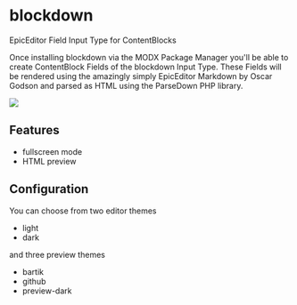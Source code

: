 # blockdown

EpicEditor Field Input Type for ContentBlocks

Once installing blockdown via the MODX Package Manager you'll be able to create ContentBlock Fields of the blockdown Input Type. These Fields will be rendered using the amazingly simply EpicEditor Markdown by Oscar Godson and parsed as HTML using the ParseDown PHP library.

![](http://j4p.us/image/3k3n1e0a053G/Screen%20Shot%202015-06-16%20at%2010.24.36%20PM.png)

## Features
 - fullscreen mode
 - HTML preview

## Configuration
You can choose from two editor themes
  - light
  - dark
  
and three preview themes
 - bartik
 - github
 - preview-dark
  
 
